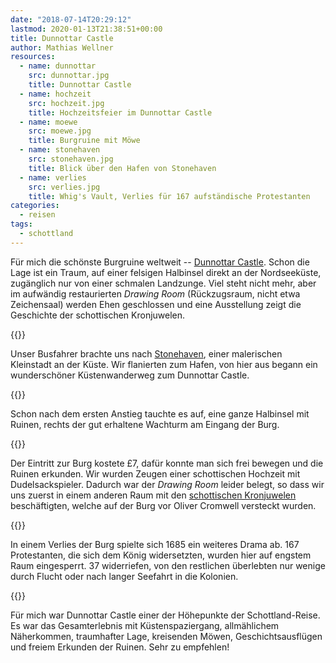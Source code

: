 ```yaml
---
date: "2018-07-14T20:29:12"
lastmod: 2020-01-13T21:38:51+00:00
title: Dunnottar Castle
author: Mathias Wellner
resources:
  - name: dunnottar
    src: dunnottar.jpg
    title: Dunnottar Castle
  - name: hochzeit
    src: hochzeit.jpg
    title: Hochzeitsfeier im Dunnottar Castle
  - name: moewe
    src: moewe.jpg
    title: Burgruine mit Möwe
  - name: stonehaven
    src: stonehaven.jpg
    title: Blick über den Hafen von Stonehaven
  - name: verlies
    src: verlies.jpg
    title: Whig's Vault, Verlies für 167 aufständische Protestanten
categories:
  - reisen
tags:
  - schottland
---
```

Für mich die schönste Burgruine weltweit -- [Dunnottar Castle](https://de.wikipedia.org/wiki/Dunnottar_Castle). Schon die Lage ist ein Traum, auf einer felsigen Halbinsel direkt an der Nordseeküste, zugänglich nur von einer schmalen Landzunge. Viel steht nicht mehr, aber im aufwändig restaurierten _Drawing Room_ (Rückzugsraum, nicht etwa Zeichensaal) werden Ehen geschlossen und eine Ausstellung zeigt die Geschichte der schottischen Kronjuwelen. 
<!--more-->

{{<responsive-image name="stonehaven">}}

Unser Busfahrer brachte uns nach [Stonehaven](https://de.wikipedia.org/wiki/Stonehaven), einer malerischen Kleinstadt an der Küste. Wir flanierten zum Hafen, von hier aus begann ein wunderschöner Küstenwanderweg zum Dunnottar Castle. 

{{<responsive-image name="dunnottar">}}

Schon nach dem ersten Anstieg tauchte es auf, eine ganze Halbinsel mit Ruinen, rechts der gut erhaltene Wachturm am Eingang der Burg. 

{{<responsive-image name="moewe">}}

Der Eintritt zur Burg kostete &pound;7, dafür konnte man sich frei bewegen und die Ruinen erkunden. Wir wurden Zeugen einer schottischen Hochzeit mit Dudelsackspieler. Dadurch war der _Drawing Room_ leider belegt, so dass wir uns zuerst in einem anderen Raum mit den [schottischen Kronjuwelen](https://de.wikipedia.org/wiki/Dunnottar_Castle#Die_schottischen_Kronjuwelen) beschäftigten, welche auf der Burg vor Oliver Cromwell versteckt wurden. 

{{<responsive-image name="hochzeit">}}

In einem Verlies der Burg spielte sich 1685 ein weiteres Drama ab. 167 Protestanten, die sich dem König widersetzten, wurden hier auf engstem Raum eingesperrt. 37 widerriefen, von den restlichen überlebten nur wenige durch Flucht oder nach langer Seefahrt in die Kolonien. 

{{<responsive-image name="verlies">}}

Für mich war Dunnottar Castle einer der Höhepunkte der Schottland-Reise. Es war das Gesamterlebnis mit Küstenspaziergang, allmählichem Näherkommen, traumhafter Lage, kreisenden Möwen, Geschichtsausflügen und freiem Erkunden der Ruinen. Sehr zu empfehlen!